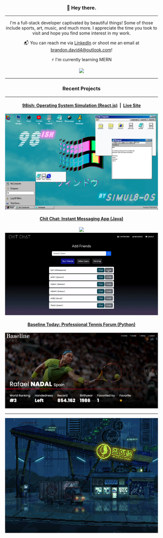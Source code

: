 <h3 align="center">👻  Hey there.</h3>

---

<p align="center">I'm a full-stack developer captivated by beautiful things! Some of those include sports, art, music, and much more. I appreciate the time you took to visit and hope you find some interest in my work.</p>

<div align="center">
  <p>📬 You can reach me via <a href="https://www.linkedin.com/in/brandontaylor156/">LinkedIn</a> or shoot me an email at <a href="mailto: brandon.david4@outlook.com">brandon.david4@outlook.com</a>!</p>
  <p>⚡ I'm currently learning MERN</p>
  <img src="https://github-readme-streak-stats.herokuapp.com/?user=brandontaylor156&theme=monokai&hide_border=false" />
</div>

---

<h3 align="center">Recent Projects</h3>

---

<div align="center">
  <h4><a href="https://github.com/Simul8-OS/98ish">98ish: Operating System Simulation (React.js)</a>&nbsp;&nbsp;|&nbsp;&nbsp;<a href="http://3.85.108.226/">Live Site</a></h4>
  <a href="https://github.com/Simul8-OS/98ish"><img src="98ish.png"/></a>
</div>

<div align="center">
  <h4><a href="https://github.com/brandontaylor156/chit-chat">Chit Chat: Instant Messaging App (Java)</a></h4>
  <a href="https://github.com/brandontaylor156/chit-chat"><img src="chitchat-channels.gif"/></a>
  <a href="https://github.com/brandontaylor156/chit-chat"><img src="chitchat-dms.gif"/></a>
</div>

<div align="center">
  <h4><a href="https://github.com/brandontaylor156/baseline-today">Baseline Today: Professional Tennis Forum (Python)</a></h4>
  <a href="https://github.com/brandontaylor156/baseline-today"><img src="nadal.png"/></a>
</div>

---

<div align="center">
  <img src="courierdribblerbottom.gif"/>
</div>


